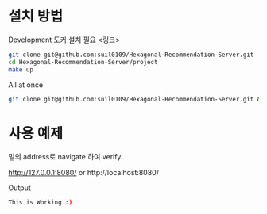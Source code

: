# 설치 방법
Development
도커 설치 필요 <링크>
```sh
git clone git@github.com:suil0109/Hexagonal-Recommendation-Server.git
cd Hexagonal-Recommendation-Server/project
make up
```

All at once
```sh
git clone git@github.com:suil0109/Hexagonal-Recommendation-Server.git && cd Hexagonal-Recommendation-Server/project/ && make up
```

# 사용 예제
밑의 address로 navigate 하여 verify.

http://127.0.0.1:8080/
or
http://localhost:8080/

Output
```sh
This is Working :) 
```
